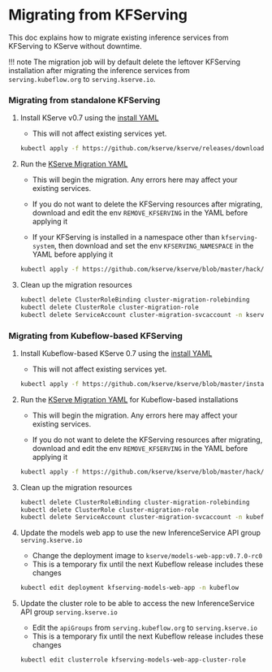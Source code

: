 # Migrating from KFServing

This doc explains how to migrate existing inference services from KFServing to KServe without downtime.

!!! note 
    The migration job will by default delete the leftover KFServing installation after migrating the inference services from
    `serving.kubeflow.org` to `serving.kserve.io`.


### Migrating from standalone KFServing

1. Install KServe v0.7 using the [install YAML](https://github.com/kserve/kserve/releases/download/v0.7.0/kserve.yaml)
    - This will not affect existing services yet.

    ```bash
    kubectl apply -f https://github.com/kserve/kserve/releases/download/v0.7.0/kserve.yaml
    ```

2. Run the [KServe Migration YAML](https://github.com/kserve/kserve/blob/master/hack/kserve_migration/kserve_migration_job.yaml)
    - This will begin the migration. Any errors here may affect your existing services.

    - If you do not want to delete the KFServing resources after migrating, download and edit the env `REMOVE_KFSERVING`
      in the YAML before applying it 

    - If your KFServing is installed in a namespace other than `kfserving-system`, then download and set the env `KFSERVING_NAMESPACE`
      in the YAML before applying it

    ```bash
    kubectl apply -f https://github.com/kserve/kserve/blob/master/hack/kserve_migration/kserve_migration_job.yaml
    ```

3. Clean up the migration resources

    ```bash
    kubectl delete ClusterRoleBinding cluster-migration-rolebinding
    kubectl delete ClusterRole cluster-migration-role
    kubectl delete ServiceAccount cluster-migration-svcaccount -n kserve 
    ```

### Migrating from Kubeflow-based KFServing

1. Install Kubeflow-based KServe 0.7 using the [install YAML](https://github.com/kserve/kserve/blob/master/install/v0.7.0/kserve_kubeflow.yaml)
    - This will not affect existing services yet.

    ```bash
    kubectl apply -f https://github.com/kserve/kserve/blob/master/install/v0.7.0/kserve_kubeflow.yaml
    ```

2. Run the [KServe Migration YAML](https://github.com/kserve/kserve/blob/master/hack/kserve_migration/kserve_migration_job_kubeflow.yaml) for Kubeflow-based installations
    - This will begin the migration. Any errors here may affect your existing services.

    - If you do not want to delete the KFServing resources after migrating, download and edit the env `REMOVE_KFSERVING`
      in the YAML before applying it 

    ```bash
    kubectl apply -f https://github.com/kserve/kserve/blob/master/hack/kserve_migration/kserve_migration_job_kubeflow.yaml
    ```

3. Clean up the migration resources

    ```bash
    kubectl delete ClusterRoleBinding cluster-migration-rolebinding
    kubectl delete ClusterRole cluster-migration-role
    kubectl delete ServiceAccount cluster-migration-svcaccount -n kubeflow 
    ```

4. Update the models web app to use the new InferenceService API group `serving.kserve.io`
    - Change the deployment image to `kserve/models-web-app:v0.7.0-rc0`
    - This is a temporary fix until the next Kubeflow release includes these changes

    ```bash
    kubectl edit deployment kfserving-models-web-app -n kubeflow
    ```

5. Update the cluster role to be able to access the new InferenceService API group `serving.kserve.io`
    - Edit the `apiGroups` from `serving.kubeflow.org` to `serving.kserve.io`
    - This is a temporary fix until the next Kubeflow release includes these changes

    ```bash
    kubectl edit clusterrole kfserving-models-web-app-cluster-role
    ```
